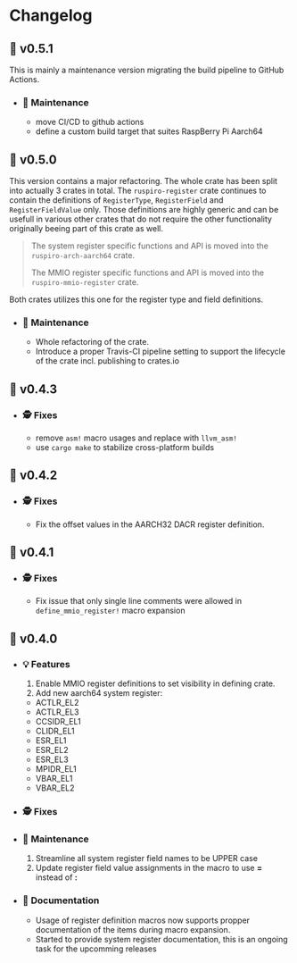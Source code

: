 # Changelog

## :peach: v0.5.1

This is mainly a maintenance version migrating the build pipeline to GitHub Actions.

- ### :wrench: Maintenance

  - move CI/CD to github actions
  - define a custom build target that suites RaspBerry Pi Aarch64

## :peach: v0.5.0

  This version contains a major refactoring. The whole crate has been split into actually 3 crates in total. The `ruspiro-register` crate continues to contain the definitions of `RegisterType`, `RegisterField` and `RegisterFieldValue` only. Those definitions are highly generic and can be usefull in various other crates that do not require the other functionality originally beeing part of this crate as well.

  > The system register specific functions and API is moved into the `ruspiro-arch-aarch64` crate.
  >
  > The MMIO register specific functions and API is moved into the `ruspiro-mmio-register` crate.

  Both crates utilizes this one for the register type and field definitions. 

  - ### :wrench: Maintenance

    - Whole refactoring of the crate.
    - Introduce a proper Travis-CI pipeline setting to support the lifecycle of the crate incl. publishing to crates.io

## :banana: v0.4.3
  - ### :detective: Fixes
    - remove `asm!` macro usages and replace with `llvm_asm!`
    - use `cargo make` to stabilize cross-platform builds
    
## :pizza: v0.4.2
  - ### :detective: Fixes
    - Fix the offset values in the AARCH32 DACR register definition.
    
## :pizza: v0.4.1
  - ### :detective: Fixes
    - Fix issue that only single line comments were allowed in ``define_mmio_register!`` macro expansion
    
## :pizza: v0.4.0
  - ### :bulb: Features
    1. Enable MMIO register definitions to set visibility in defining crate.<br>
    2. Add new aarch64 system register:
      - ACTLR_EL2
      - ACTLR_EL3
      - CCSIDR_EL1
      - CLIDR_EL1
      - ESR_EL1
      - ESR_EL2
      - ESR_EL3
      - MPIDR_EL1
      - VBAR_EL1
      - VBAR_EL2
      
  - ### :detective: Fixes
    
  - ### :wrench: Maintenance
    1. Streamline all system register field names to be UPPER case
    2. Update register field value assignments in the macro to use **=** instead of **:**
    
  - ### :book: Documentation
    - Usage of register definition macros now supports propper documentation of the items during macro
    expansion.
    - Started to provide system register documentation, this is an ongoing task for the upcomming releases
